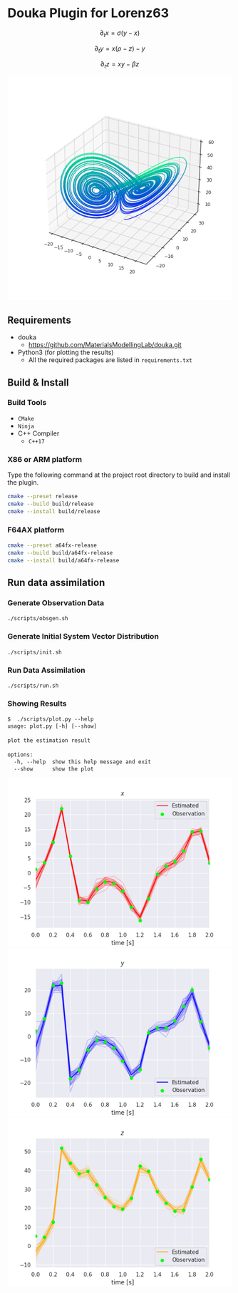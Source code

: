 # Douka Plugin for Lorenz63

$$
\partial_t x = \sigma (y - x)
$$

$$
\partial_t y  = x (\rho - z) - y
$$

$$
\partial_t z = x y - \beta z
$$

![obs](./media/lorenz63_trajectory.png)


## Requirements
- douka
  - https://github.com/MaterialsModellingLab/douka.git
- Python3 (for plotting the results)
  - All the required packages are listed in `requirements.txt`


## Build & Install
### Build Tools
- `CMake`
- `Ninja`
- C++ Compiler
  - `C++17`

### X86 or ARM platform
Type the following command at the project root directory to build and install the plugin.

```bash
cmake --preset release
cmake --build build/release
cmake --install build/release
```

### F64AX platform
```bash
cmake --preset a64fx-release
cmake --build build/a64fx-release
cmake --install build/a64fx-release
```

## Run data assimilation
### Generate Observation Data
```shell
./scripts/obsgen.sh
```

### Generate Initial System Vector Distribution
```shell
./scripts/init.sh
```


### Run Data Assimilation
```shell
./scripts/run.sh
```


### Showing Results
```shell
$  ./scripts/plot.py --help
usage: plot.py [-h] [--show]

plot the estimation result

options:
  -h, --help  show this help message and exit
  --show      show the plot
```

![obs](./media/x.png)
![obs](./media/y.png)
![obs](./media/z.png)
